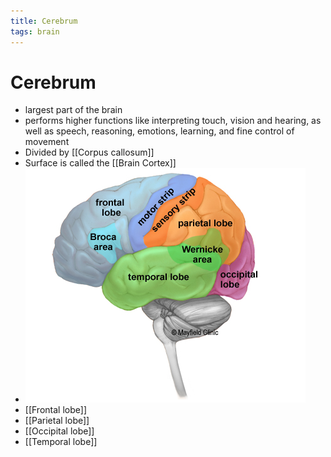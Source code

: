 ```yaml
---
title: Cerebrum
tags: brain
---
```


# Cerebrum
- largest part of the brain
- performs higher functions like interpreting touch, vision and hearing, as well as speech, reasoning, emotions, learning, and fine control of movement
- Divided by [[Corpus callosum]]
- Surface is called the [[Brain Cortex]]
- ![im](assets/Pasted%20Image%2020220509155051.png)
- [[Frontal lobe]]
- [[Parietal lobe]]
- [[Occipital lobe]]
- [[Temporal lobe]]








































